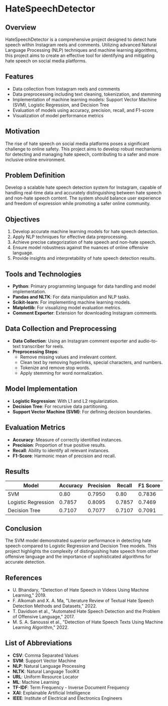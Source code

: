 # HateSpeechDetector

## Overview
HateSpeechDetector is a comprehensive project designed to detect hate speech within Instagram reels and comments. Utilizing advanced Natural Language Processing (NLP) techniques and machine learning algorithms, this project aims to create an effective tool for identifying and mitigating hate speech on social media platforms.

## Features
- Data collection from Instagram reels and comments
- Data preprocessing including text cleaning, tokenization, and stemming
- Implementation of machine learning models: Support Vector Machine (SVM), Logistic Regression, and Decision Tree
- Evaluation of models using accuracy, precision, recall, and F1-score
- Visualization of model performance metrics

## Motivation
The rise of hate speech on social media platforms poses a significant challenge to online safety. This project aims to develop robust mechanisms for detecting and managing hate speech, contributing to a safer and more inclusive online environment.

## Problem Definition
Develop a scalable hate speech detection system for Instagram, capable of handling real-time data and accurately distinguishing between hate speech and non-hate speech content. The system should balance user experience and freedom of expression while promoting a safer online community.

## Objectives
1. Develop accurate machine learning models for hate speech detection.
2. Apply NLP techniques for effective data preprocessing.
3. Achieve precise categorization of hate speech and non-hate speech.
4. Ensure model robustness against the nuances of online offensive language.
5. Provide insights and interpretability of hate speech detection results.

## Tools and Technologies
- **Python**: Primary programming language for data handling and model implementation.
- **Pandas and NLTK**: For data manipulation and NLP tasks.
- **Scikit-learn**: For implementing machine learning models.
- **Matplotlib**: For visualizing model evaluation metrics.
- **Comment Exporter**: Extension for downloading Instagram comments.

## Data Collection and Preprocessing
- **Data Collection**: Using an Instagram comment exporter and audio-to-text transcriber for reels.
- **Preprocessing Steps**:
  - Remove missing values and irrelevant content.
  - Clean text by removing hyperlinks, special characters, and numbers.
  - Tokenize and remove stop words.
  - Apply stemming for word normalization.

## Model Implementation
- **Logistic Regression**: With L1 and L2 regularization.
- **Decision Tree**: For recursive data partitioning.
- **Support Vector Machine (SVM)**: For defining decision boundaries.

## Evaluation Metrics
- **Accuracy**: Measure of correctly identified instances.
- **Precision**: Proportion of true positive results.
- **Recall**: Ability to identify all relevant instances.
- **F1-Score**: Harmonic mean of precision and recall.

## Results
| Model                | Accuracy | Precision | Recall | F1 Score |
|----------------------|----------|-----------|--------|----------|
| SVM                  | 0.80     | 0.7950    | 0.80   | 0.7836   |
| Logistic Regression  | 0.7857   | 0.8095    | 0.7857 | 0.7469   |
| Decision Tree        | 0.7107   | 0.7077    | 0.7107 | 0.7091   |

## Conclusion
The SVM model demonstrated superior performance in detecting hate speech compared to Logistic Regression and Decision Tree models. This project highlights the complexity of distinguishing hate speech from other offensive language and the importance of sophisticated algorithms for accurate detection.

## References
- U. Bhandary, "Detection of Hate Speech in Videos Using Machine Learning," 2019.
- F. Alkomah and X. A. Ma, "Literature Review of Textual Hate Speech Detection Methods and Datasets," 2022.
- T. Davidson et al., "Automated Hate Speech Detection and the Problem of Offensive Language," 2017.
- M. S. A. Sanoussi et al., "Detection of Hate Speech Texts Using Machine Learning Algorithm," 2022.

## List of Abbreviations
- **CSV**: Comma Separated Values
- **SVM**: Support Vector Machine
- **NLP**: Natural Language Processing
- **NLTK**: Natural Language ToolKit
- **URL**: Uniform Resource Locator
- **ML**: Machine Learning
- **TF-IDF**: Term Frequency - Inverse Document Frequency
- **XAI**: Explainable Artificial Intelligence
- **IEEE**: Institute of Electrical and Electronics Engineers
